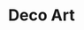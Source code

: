 ---
title: "Deco Art"
url: /santa-coloma-de-gramenet/deco-art-carrer-de-sant-josep/
shop: muebles
---